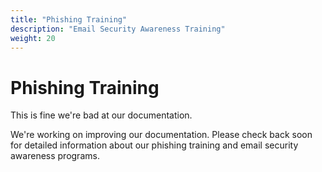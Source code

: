 ```yaml
---
title: "Phishing Training"
description: "Email Security Awareness Training"
weight: 20
---
```


# Phishing Training

This is fine we're bad at our documentation.

We're working on improving our documentation. Please check back soon for detailed information about our phishing training and email security awareness programs.